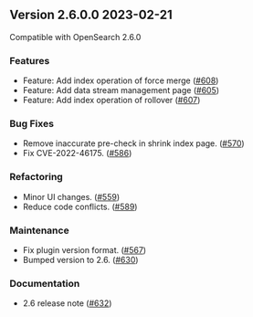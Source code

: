 ## Version 2.6.0.0 2023-02-21

Compatible with OpenSearch 2.6.0

### Features
* Feature: Add index operation of force merge  ([#608](https://github.com/opensearch-project/index-management-dashboards-plugin/pull/608))
* Feature: Add data stream management page  ([#605](https://github.com/opensearch-project/index-management-dashboards-plugin/pull/605))
* Feature: Add index operation of rollover  ([#607](https://github.com/opensearch-project/index-management-dashboards-plugin/pull/607))

### Bug Fixes
* Remove inaccurate pre-check in shrink index page. ([#570](https://github.com/opensearch-project/index-management-dashboards-plugin/pull/570))
* Fix CVE-2022-46175. ([#586](https://github.com/opensearch-project/index-management-dashboards-plugin/pull/586))

### Refactoring
* Minor UI changes. ([#559](https://github.com/opensearch-project/index-management-dashboards-plugin/pull/559))
* Reduce code conflicts. ([#589](https://github.com/opensearch-project/index-management-dashboards-plugin/pull/589))

### Maintenance
* Fix plugin version format. ([#567](https://github.com/opensearch-project/index-management-dashboards-plugin/pull/567))
* Bumped version to 2.6. ([#630](https://github.com/opensearch-project/index-management-dashboards-plugin/pull/630))

### Documentation
* 2.6 release note ([#632](https://github.com/opensearch-project/index-management-dashboards-plugin/pull/632))
